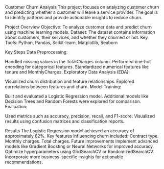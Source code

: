 Customer Churn Analysis
This project focuses on analyzing customer churn and predicting whether a customer will leave a service provider. The goal is to identify patterns and provide actionable insights to reduce churn.

Project Overview
Objective: To analyze customer data and predict churn using machine learning models.
Dataset: The dataset contains information about customers, their services, and whether they churned or not.
Key Tools: Python, Pandas, Scikit-learn, Matplotlib, Seaborn

Key Steps
Data Preprocessing:

Handled missing values in the TotalCharges column.
Performed one-hot encoding for categorical features.
Standardized numerical features like tenure and MonthlyCharges.
Exploratory Data Analysis (EDA):

Visualized churn distribution and feature relationships.
Explored correlations between features and churn.
Model Training:

Built and evaluated a Logistic Regression model.
Additional models like Decision Trees and Random Forests were explored for comparison.
Evaluation:

Used metrics such as accuracy, precision, recall, and F1-score.
Visualized results using confusion matrices and classification reports.

Results
The Logistic Regression model achieved an accuracy of approximately 82%.
Key features influencing churn included:
Contract type.
Monthly charges.
Total charges.
Future Improvements
Implement advanced models like Gradient Boosting or Neural Networks for improved accuracy.
Optimize hyperparameters using GridSearchCV or RandomizedSearchCV.
Incorporate more business-specific insights for actionable recommendations.